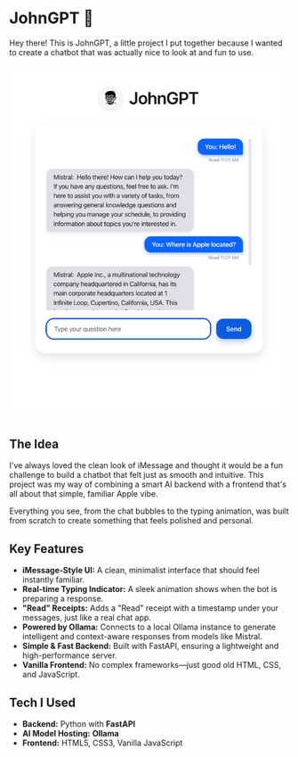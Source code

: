 # JohnGPT 🤖

Hey there! This is JohnGPT, a little project I put together because I wanted to create a chatbot that was actually nice to look at and fun to use.

![JohnGPT Screenshot](./static/home.png)

## The Idea

I've always loved the clean look of iMessage and thought it would be a fun challenge to build a chatbot that felt just as smooth and intuitive. This project was my way of combining a smart AI backend with a frontend that's all about that simple, familiar Apple vibe.

Everything you see, from the chat bubbles to the typing animation, was built from scratch to create something that feels polished and personal.

## Key Features

* **iMessage-Style UI:** A clean, minimalist interface that should feel instantly familiar.
* **Real-time Typing Indicator:** A sleek animation shows when the bot is preparing a response.
* **"Read" Receipts:** Adds a "Read" receipt with a timestamp under your messages, just like a real chat app.
* **Powered by Ollama:** Connects to a local Ollama instance to generate intelligent and context-aware responses from models like Mistral.
* **Simple & Fast Backend:** Built with FastAPI, ensuring a lightweight and high-performance server.
* **Vanilla Frontend:** No complex frameworks—just good old HTML, CSS, and JavaScript.

## Tech I Used

* **Backend:** Python with **FastAPI**
* **AI Model Hosting:** **Ollama**
* **Frontend:** HTML5, CSS3, Vanilla JavaScript